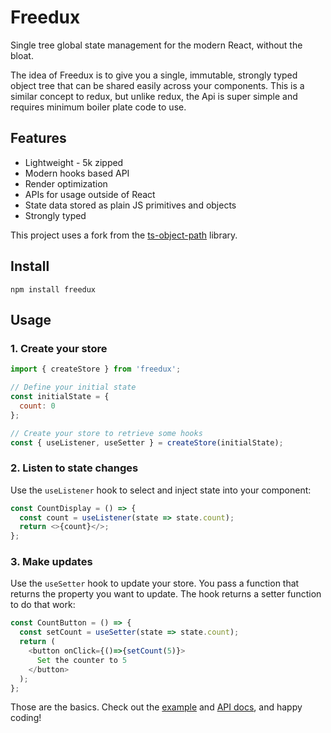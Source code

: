 # Freedux

Single tree global state management for the modern React, without the bloat.

The idea of Freedux is to give you a single, immutable, strongly typed object
tree that can be shared easily across your components. This is a similar concept
to redux, but unlike redux, the Api is super simple and requires minimum boiler
plate code to use.

## Features

- Lightweight - 5k zipped
- Modern hooks based API
- Render optimization
- APIs for usage outside of React
- State data stored as plain JS primitives and objects
- Strongly typed

This project uses a fork from the
[ts-object-path](https://github.com/Taras-Tymchiy/ts-object-path#readme)
library.

## Install

```console
npm install freedux
```

## Usage

### 1. Create your store

```javascript
import { createStore } from 'freedux';

// Define your initial state
const initialState = {
  count: 0
};

// Create your store to retrieve some hooks
const { useListener, useSetter } = createStore(initialState);
```

### 2. Listen to state changes

Use the `useListener` hook to select and inject state into your component:

```javascript
const CountDisplay = () => {
  const count = useListener(state => state.count);
  return <>{count}</>;
};
```

### 3. Make updates

Use the `useSetter` hook to update your store. You pass a function that returns
the property you want to update. The hook returns a setter function to do that
work:

```javascript
const CountButton = () => {
  const setCount = useSetter(state => state.count);
  return (
    <button onClick={()=>{setCount(5)}>
      Set the counter to 5
    </button>
  );
};
```

Those are the basics. Check out the [example](example.md) and
[API docs](store.md), and happy coding!
